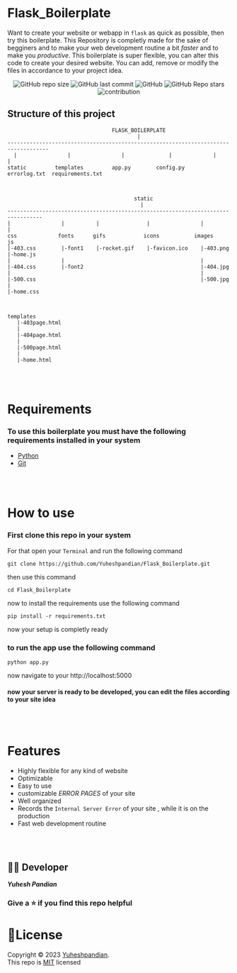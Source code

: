 # Flask_Boilerplate
Want to create your website or webapp in `flask` as quick as possible, then try this boilerplate. This Repository is completly made for the sake of begginers and to make your web development routine a bit *faster* and to make you *productive*. This boilerplate is super flexible, you can alter this code to create your desired website. You can add, remove or modify the files in accordance to your project idea.

<div align="center">

![GitHub repo size](https://img.shields.io/github/repo-size/Yuheshpandian/Flask_Boilerplate?style=plastic)
![GitHub last commit](https://img.shields.io/github/last-commit/Yuheshpandian/Flask_Boilerplate?style=plastic)
![GitHub](https://img.shields.io/github/license/Yuheshpandian/Flask_Boilerplate?style=plastic)
![GitHub Repo stars](https://img.shields.io/github/stars/Yuheshpandian/Flask_Boilerplate?style=plastic)
![contribution](https://img.shields.io/static/v1?label=Contribution&message=Needed&color=orange&style=plastic)

</div>

## Structure of this project
```
                                 FLASK_BOILERPLATE
                                         |
-----------------------------------------------------------------------------------
  |                |                |              |             |               |
static         templates         app.py        config.py      errorlog.txt  requirements.txt



                                        static
                                          |
---------------------------------------------------------------------------------
|                |          |               |                |                  |
css             fonts      gifs            icons           images              js
|-403.css        |-font1    |-rocket.gif    |-favicon.ico    |-403.png          |-home.js
|                |                                           |
|-404.css        |-font2                                     |-404.jpg
|                                                            |
|-500.css                                                    |-500.jpg
|
|-home.css



templates
   |-403page.html
   |
   |-404page.html
   |
   |-500page.html
   |
   |-home.html

```
<br></br>

# Requirements
### To use this boilerplate you must have the following requirements installed in your system
- <a href="https://www.python.org/">Python</a>
- <a href="https://git-scm.com/">Git</a>

<br></br>

# How to use
### First clone this repo in your system
For that open your `Terminal` and run the following command
```
git clone https://github.com/Yuheshpandian/Flask_Boilerplate.git
```
then use this command
```
cd Flask_Boilerplate
```
now to install the requirements use the following command
```
pip install -r requirements.txt
```
now your setup is completly ready
### to run the app use the following command
```
python app.py
```
now navigate to your http://localhost:5000

#### now your server is ready to be developed, you can edit the files according to your site idea
<br></br>
# Features
- Highly flexible for any kind of website
- Optimizable
- Easy to use
- customizable *ERROR PAGES* of your site
- Well organized
- Records the `Internal Server Error` of your site , while it is on the production
- Fast web development routine

<br></br>
## 👨‍💻 Developer

**_Yuhesh Pandian_**

### Give a ⭐ if you find this repo helpful

# 🪪License
Copyright © 2023 <a href="https://github.com/Yuheshpandian/">Yuheshpandian</a>.
<br>
This repo is <a href="https://github.com/Yuheshpandian/Flask_Boilerplate/blob/main/LICENSE">MIT</a> licensed


